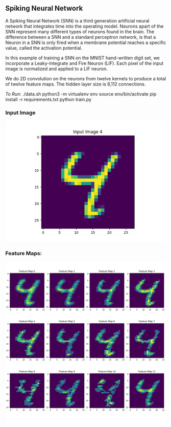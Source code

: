 ## Spiking Neural Network

A Spiking Neural Network (SNN) is a third generation artificial neural network that integrates time into the operating model. Neurons apart of the SNN represent many different types of neurons found in the brain. The difference between a SNN and a standard perceptron network, is that a Neuron in a SNN is only fired when a membrane potential reaches a specific value, called the activation potential.

In this example of training a SNN on the MNIST hand-written digit set, we incorporate a Leaky-Integrate and Fire Neuron (LIF). Each pixel of the input image is normalized and applied to a LIF neuron.

We do 2D convolution on the neurons from twelve kernels to produce a total of twelve feature maps. The hidden layer size is 8,112 connections.

*To Run:*
    ./data.sh
    python3 -m virtualenv env
    source env/bin/activate
    pip install -r requirements.txt
    python train.py

### Input Image

<img src="https://github.com/jk-/snn-mnist/blob/master/plots/input_image_4.png">

### Feature Maps:

<img src="https://github.com/jk-/snn-mnist/blob/master/plots/feature_map.png">
